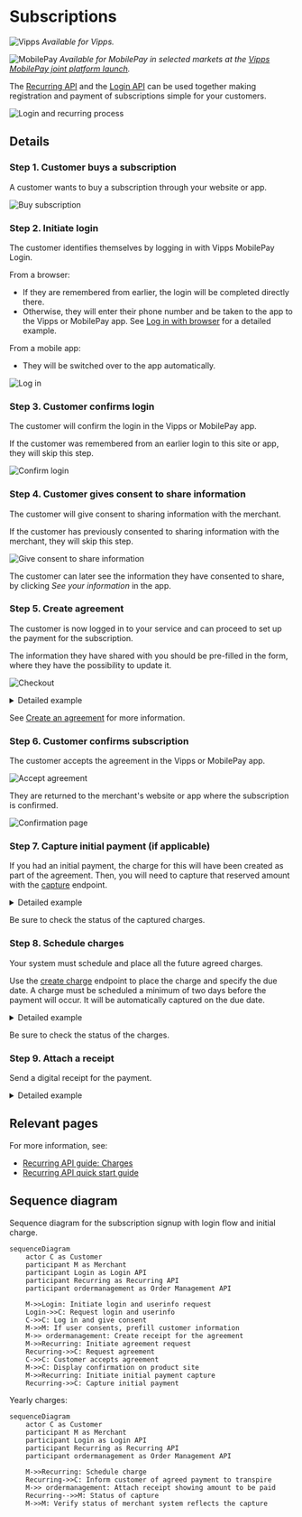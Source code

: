 <!-- START_METADATA
---
title: Vipps MobilePay subscriptions flow
sidebar_label: Subscriptions
sidebar_position: 70
description: Simplify subscriptions by using the Login API and Recurring API together.
pagination_next: null
pagination_prev: null
---

END_METADATA -->

# Subscriptions

![Vipps](../images/vipps.png) *Available for Vipps.*

![MobilePay](../images/mp.png) *Available for MobilePay in selected markets at the [Vipps MobilePay joint platform launch](https://www.vippsmobilepay.com/about).*

The
[Recurring API](https://developer.vippsmobilepay.com/docs/APIs/recurring-api)
and the
[Login API](https://developer.vippsmobilepay.com/docs/APIs/login-api)
can be used together making registration and payment of subscriptions simple for your customers.

![Login and recurring process](images/login-recurring-process-v2.svg)

## Details

### Step 1. Customer buys a subscription

A customer wants to buy a subscription through your website or app.

![Buy subscription](images/login-recurring-step1-v2.svg)

### Step 2. Initiate login

The customer identifies themselves by logging in with Vipps MobilePay Login.

From a browser:

* If they are remembered from earlier, the login will be completed directly there.
* Otherwise, they will enter their phone number and be taken to the app to the Vipps or MobilePay app.
See [Log in with browser](https://developer.vippsmobilepay.com/docs/APIs/login-api/vipps-login-api-quick-start/#log-in-with-browser) for a detailed example.

From a mobile app:

* They will be switched over to the app automatically.

![Log in](images/login-recurring-step2-v2.svg)

### Step 3. Customer confirms login

The customer will confirm the login in the Vipps or MobilePay app.

If the customer was remembered from an earlier login to this site or app, they will skip this step.

![Confirm login](images/login-recurring-step3.svg)

### Step 4. Customer gives consent to share information

The customer will give consent to sharing information with the merchant.

If the customer has previously consented to sharing information with the merchant, they will skip this step.

![Give consent to share information](images/login-recurring-step4.svg)

The customer can later see the information they have consented to share, by clicking *See your information* in the app.

### Step 5. Create agreement

The customer is now logged in to your service and can proceed to set up the payment for the subscription.

The information they have shared with you should be pre-filled in the form, where they have the possibility to update it.

![Checkout](images/login-recurring-step5-v3.svg)

<details>
<summary>Detailed example</summary>
<div>

Here is an example HTTP POST:

[`POST:/agreements`](https://developer.vippsmobilepay.com/api/recurring#tag/Agreement-v3-endpoints/operation/DraftAgreementV3)

With body:

```json
{
   "interval": {
      "unit" : "YEAR",
      "count": 1
   },
   "initialCharge": {
      "amount": 59900,
      "description": "Payment of first year",
      "transactionType": "DIRECT_CAPTURE"
   },
   "pricing": {
      "amount": 59900,
      "currency": "NOK"
   },
   "merchantRedirectUrl": "https://example.com/redirect-url",
   "merchantAgreementUrl": "https://example.com/agreement-url",
   "phoneNumber": "91234567",
   "productName": "1 year subscription",
   "productDescription": "Get 6 editions of our magazine for only 599,- per year.",
}
```

</div>
</details>

See [Create an agreement](https://developer.vippsmobilepay.com/docs/APIs/recurring-api/vipps-recurring-api/#create-an-agreement) for more information.

### Step 6. Customer confirms subscription

The customer accepts the agreement in the Vipps or MobilePay app.

![Accept agreement](images/login-recurring-step6-v2.svg)

They are returned to the merchant's website or app where the subscription is confirmed.

![Confirmation page](images/login-recurring-step7.svg)

### Step 7. Capture initial payment (if applicable)

If you had an initial payment, the charge for this will have been created as part of the agreement. Then, you will need to capture that reserved amount with the
[capture](https://developer.vippsmobilepay.com/api/recurring#tag/Charge-v3-endpoints/operation/CaptureChargeV3)
endpoint.

<details>
<summary>Detailed example</summary>
<div>

Here is an example HTTP POST:

[POST:/recurring/v3/agreements/{agreementId}/charges/{chargeId}/capture](https://developer.vippsmobilepay.com/api/recurring#tag/Charge-v3-endpoints/operation/CaptureChargeV3)

With body:

```json
{
  "amount": 59900,
  "description": "Yearly subscription renewal."
}
```

</div>
</details>

Be sure to check the status of the captured charges.

### Step 8. Schedule charges

Your system must schedule and place all the future agreed charges.

Use the [create charge](https://developer.vippsmobilepay.com/api/recurring/#tag/Charge-v3-endpoints/operation/CreateChargeV3)
endpoint to place the charge and specify the due date. A charge must be scheduled a minimum of two days before the payment will occur.
It will be automatically captured on the due date.

<details>
<summary>Detailed example</summary>
<div>

Here is an example HTTP POST:

[POST:/recurring/v3/agreements/{agreementId}/charges](https://developer.vippsmobilepay.com/api/recurring/#tag/Charge-v3-endpoints/operation/CreateChargeV3)

With body:

```json
{
  "amount": 59900,
  "transactionType": "DIRECT_CAPTURE",
  "description": "Yearly subscription renewal.",
  "due": "2025-01-01",
  "retryDays": 0
}
```

</div>
</details>

Be sure to check the status of the charges.

### Step 9. Attach a receipt

Send a digital receipt for the payment.

<details>
<summary>Detailed example</summary>
<div>


Here is an example HTTP POST:

[`POST:/order-management/v2/recurring/receipts/{orderId}`](https://developer.vippsmobilepay.com/api/order-management/#operation/postReceiptV2)

For `paymentType`, use `recurring` for recurring payments.
For `orderId`, use the `chargeId` of the charge.

Body:

```json
{
  "orderLines": [
    {
        "name": "Web store subscription",
        "id": "12k3lj4l3",
        "totalAmount": 10000,
        "totalAmountExcludingTax": 8000,
        "totalTaxAmount": 2000,
        "taxPercentage": 25,
        "productUrl": "https://www.example.com/yoursubscription",
      },
    },
  ],
  "bottomLine": {
    "currency": "NOK",
  }
}
```

</div>
</details>

## Relevant pages

For more information, see:

* [Recurring API guide: Charges](https://developer.vippsmobilepay.com/docs/APIs/recurring-api/vipps-recurring-api/#charges)
* [Recurring API quick start guide](https://developer.vippsmobilepay.com/docs/APIs/recurring-api/vipps-recurring-api-quick-start/)

## Sequence diagram

Sequence diagram for the subscription signup with login flow and initial charge.

``` mermaid
sequenceDiagram
    actor C as Customer
    participant M as Merchant
    participant Login as Login API
    participant Recurring as Recurring API
    participant ordermanagement as Order Management API

    M->>Login: Initiate login and userinfo request
    Login->>C: Request login and userinfo
    C->>C: Log in and give consent
    M->>M: If user consents, prefill customer information
    M->> ordermanagement: Create receipt for the agreement
    M->>Recurring: Initiate agreement request
    Recurring->>C: Request agreement
    C->>C: Customer accepts agreement
    M->>C: Display confirmation on product site
    M->>Recurring: Initiate initial payment capture
    Recurring->>C: Capture initial payment
```

Yearly charges:

``` mermaid
sequenceDiagram
    actor C as Customer
    participant M as Merchant
    participant Login as Login API
    participant Recurring as Recurring API
    participant ordermanagement as Order Management API

    M->>Recurring: Schedule charge
    Recurring->>C: Inform customer of agreed payment to transpire
    M->> ordermanagement: Attach receipt showing amount to be paid
    Recurring-->>M: Status of capture
    M->>M: Verify status of merchant system reflects the capture
```
